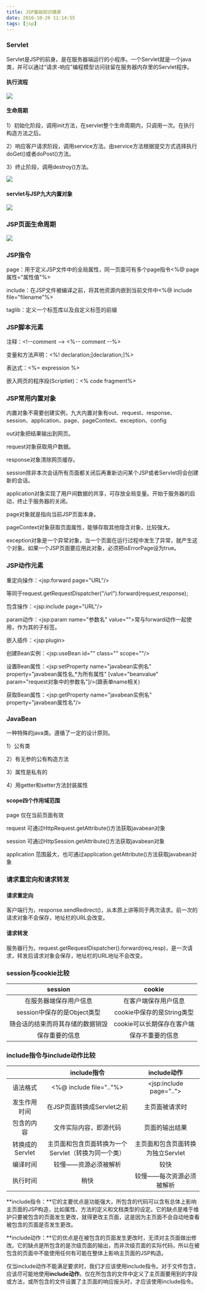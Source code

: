 ```yaml
---
title: JSP基础知识摘录
date: 2016-10-26 11:14:55
tags: [jsp]
---
```


### **Servlet**

Servlet是JSP的前身。是在服务器端运行的小程序。一个Servlet就是一个java类，并可以通过“请求-响应”编程模型访问驻留在服务器内存里的Servlet程序。

#### **执行流程**

![](http://ohjnxvaxm.bkt.clouddn.com/servlet-execution.jpg)



#### **生命周期**

1）初始化阶段，调用init方法，在servlet整个生命周期内，只调用一次。在执行构造方法之后。

2）响应客户请求阶段，调用service方法。由service方法根据提交方式选择执行doGet()或者doPost()方法。

3）终止阶段，调用destroy()方法。

![](http://ohjnxvaxm.bkt.clouddn.com/servlet-lifetime.jpg)

#### **servlet与JSP九大内置对象**

![](http://ohjnxvaxm.bkt.clouddn.com/servlet-nine-object.jpg)

### **JSP页面生命周期**


 ![](http://ohjnxvaxm.bkt.clouddn.com/jsp-lifetime.png)

<!--more-->

### **JSP指令**

page：用于定义JSP文件中的全局属性，同一页面可有多个page指令<%@ page 属性="属性值"%>

include：在JSP文件被编译之前，将其他资源内嵌到当前文件中<%@ include file="filename"%>

taglib：定义一个标签库以及自定义标签的前缀

### **JSP脚本元素**

注释：\<!--comment  --> <%--  comment --%>

变量和方法声明：<%! declaration;[declaration;]%>

表达式：<%= expression %>

嵌入网页的程序段(Scriptlet)：<%  code fragment%>

### **JSP常用内置对象**

内置对象不需要创建实例，九大内置对象有out、request、response、session、application、page、pageContext、exception、config

out对象把结果输出到网页。

request对象获取用户数据。

response对象清除网页缓存。

session除非本次会话所有页面都关闭后再重新访问某个JSP或者Servlet将会创建新的会话。

application对象实现了用户间数据的共享，可存放全局变量。开始于服务器的启动，终止于服务器的关闭。

page对象就是指向当前JSP页面本身。

pageContext对象获取页面属性，能够存取其他隐含对象，比较强大。

exception对象是一个异常对象，当一个页面在运行过程中发生了异常，就产生这个对象。如果一个JSP页面要应用此对象，必须把isErrorPage设为true。

### **JSP动作元素**

重定向操作：\<jsp:forward page="URL"/>

​			等同于request.getRequestDispatcher("/url").forward(request,response);

包含操作：\<jsp:include page="URL"/>

param动作：\<jsp:param name="参数名" value="">常与forward动作一起使用，作为其的子标签。

嵌入插件：\<jsp:plugin>

创建Bean实例：\<jsp:useBean id="" class="" scope=""/>

设置Bean属性：\<jsp:setProperty name="javabean实例名" property="javabean属性名,*为所有属性" [value="beanvalue" param="request对象中的参数名"]/>(跟表单name相关)

获取Bean属性：\<jsp:getProperty name="javabean实例名" property="javabean属性名"/>

### **JavaBean**

一种特殊的java类。遵循了一定的设计原则。

1）公有类

2）有无参的公有构造方法

3）属性是私有的

4）用getter和setter方法封装属性

#### **scope四个作用域范围**

page 仅在当前页面有效

request 可通过HttpRequest.getAttribute()方法获取javabean对象

session 可通过HttpSession.getAttribute()方法获取javabean对象

application 范围最大，也可通过application.getAttribute()方法获取javabean对象

### **请求重定向和请求转发**

#### **请求重定向**

客户端行为，response.sendRedirect()，从本质上讲等同于两次请求。前一次的请求对象不会保存，地址栏的URL会改变。

#### **请求转发**

服务器行为，request.getRequestDispatcher().forward(req,resp)，是一次请求，转发后请求对象会保存，地址栏的URL地址不会改变。

### **session与cookie比较**

|       session        |       cookie        |
| :------------------: | :-----------------: |
|     在服务器端保存用户信息      |     在客户端保存用户信息      |
| session中保存的是Object类型 | cookie中保存的是String类型 |
|   随会话的结束而将其存储的数据销毁   |  cookie可以长期保存在客户端   |
|       保存重要的信息        |      保存不重要的信息       |

### **include指令与include动作比较**

|             |           include指令           |        include动作         |
| :---------: | :---------------------------: | :----------------------: |
|    语法格式     |    <%@ include file=".."%>    | \<jsp:include page=".."> |
|   发生作用时间    |      在JSP页面转换成Servlet之前       |         主页面被请求时          |
|    包含的内容    |          文件实际内容，即源代码          |         页面的输出结果          |
| 转换成的Servlet | 主页面和包含页面转换为一个Servlet（转换为同一个类） |   主页面和包含页面转换为独立Servlet   |
|    编译时间     |          较慢——资源必须被解析          |            较快            |
|    执行时间     |              稍快               |      较慢——每次资源必须被解析       |

**include指令：**它的主要优点是功能强大，所包含的代码可以含有总体上影响主页面的JSP构造，比如属性、方法的定义和文档类型的设定。它的缺点是难于维护只要被包含的页面发生更改，就得更改主页面，这是因为主页面不会自动地查看被包含的页面是否发生更改。

**include动作：**它的优点是在被包含的页面发生更改时，无须对主页面做出修改。它的缺点是所包含的是次级页面的输出，而非次级页面的实际代码，所以在被包含的页面中不能使用任何有可能在整体上影响主页面的JSP构造。

仅当include动作不能满足要求时，我们才应该使用include指令。对于文件包含，应该尽可能地使用**include动作**。仅在所包含的文件中定义了主页面要用到的字段或方法，或所包含的文件设置了主页面的响应报头时，才应该使用include指令。

